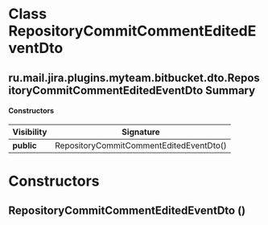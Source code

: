 Class RepositoryCommitCommentEditedEventDto
===========================================
ru.mail.jira.plugins.myteam.bitbucket.dto.RepositoryCommitCommentEditedEventDto
Summary
-------
#### Constructors
| Visibility | Signature                               |
| ---------- | --------------------------------------- |
| **public** | RepositoryCommitCommentEditedEventDto() |

Constructors
============
RepositoryCommitCommentEditedEventDto ()
----------------------------------------


